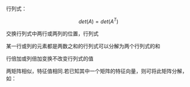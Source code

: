 



行列式：

$$
det(A)=det(A^T)
$$

交换行列式中两行或两列的位置，行列式

某一行或列的元素都是两数之和的行列式可以分解为两个行列式的和

行倍加或列倍加变换不改变行列式的值

两矩阵相似，特征值相同.若已知其中一个矩阵的特征向量，则可将此矩阵分解，如：